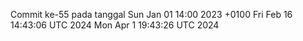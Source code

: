 Commit ke-55 pada tanggal Sun Jan 01 14:00 2023 +0100
Fri Feb 16 14:43:06 UTC 2024
Mon Apr  1 19:43:26 UTC 2024
